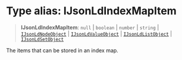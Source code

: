 # Type alias: IJsonLdIndexMapItem

> **IJsonLdIndexMapItem**: `null` \| `boolean` \| `number` \| `string` \| [`IJsonLdNodeObject`](../interfaces/IJsonLdNodeObject.md) \| [`IJsonLdValueObject`](IJsonLdValueObject.md) \| [`IJsonLdListObject`](../interfaces/IJsonLdListObject.md) \| [`IJsonLdSetObject`](../interfaces/IJsonLdSetObject.md)

The items that can be stored in an index map.
